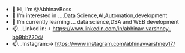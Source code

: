 - 👋 Hi, I’m @AbhinavBoss
- 👀 I’m interested in ....Data Science,AI,Automation,development
- 🌱 I’m currently learning ... data science,DSA and WEB development
- 📫...Linked in:-> https://www.linkedin.com/in/abhinav-varshney-bb9bb7204/
- 📫...Instagram:-> https://www.instagram.com/abhinavvarshney17/
<!---
AbhinavBoss/AbhinavBoss is a ✨ special ✨ repository because its `README.md` (this file) appears on your GitHub profile.
You can click the Preview link to take a look at your changes.
--->
